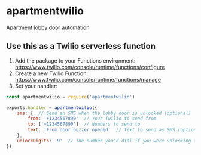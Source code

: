 # apartmentwilio
Apartment lobby door automation

## Use this as a Twilio serverless function

1. Add the package to your Functions environment: https://www.twilio.com/console/runtime/functions/configure
2. Create a new Twilio Function: https://www.twilio.com/console/runtime/functions/manage
3. Set your handler:

```js
const apartmentwilio = require('apartmentwilio')

exports.handler = apartmentwilio({
	sms: {  // Send an SMS when the lobby door is unlocked (optional)
		from: '+1234567890'  // Your Twilio to send from
		to: ['+1234567890']  // Numbers to send to
		text: 'From door buzzer opened'  // Text to send as SMS (optional; defaults to "🚪 There's someone at the door 🚪")
	},
	unlockDigits: '9'  // The number you'd dial if you were unlocking the lobby door manually
})
```


